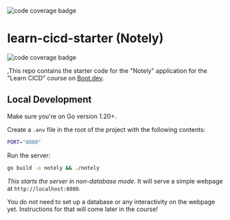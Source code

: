 ![code coverage badge](https://github.com/isaac-flath/learn-cicd-starter/actions/workflows/ci.yml/badge.svg)


# learn-cicd-starter (Notely)

![code coverage badge](https://github.com/isaac-flath/learn-cicd-starter/actions/workflows/ci.yml/badge.svg)

,This repo contains the starter code for the "Notely" application for the "Learn CICD" course on [Boot.dev](https://boot.dev).

## Local Development

Make sure you're on Go version 1.20+.

Create a `.env` file in the root of the project with the following contents:

```bash
PORT="8080"
```

Run the server:

```bash
go build -o notely && ./notely
```

*This starts the server in non-database mode.* It will serve a simple webpage at `http://localhost:8080`.

You do *not* need to set up a database or any interactivity on the webpage yet. Instructions for that will come later in the course!
